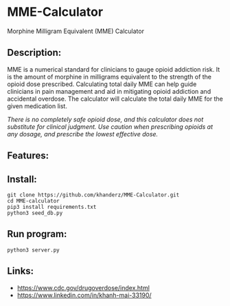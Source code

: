 # MME-Calculator
Morphine Milligram Equivalent (MME) Calculator
## Description:
MME is a numerical standard for clinicians to gauge opioid addiction risk. It is the amount of morphine in milligrams equivalent to the strength of the opioid dose prescribed. Calculating total daily MME can help guide clinicians in pain management and aid in mitigating opioid addiction and accidental overdose. The calculator will calculate the total daily MME for the given medication list. 

*There is no completely safe opioid dose, and this calculator does not substitute for clinical judgment. Use caution when prescribing opioids at any dosage, and prescribe the lowest effective dose.*

## Features:

## Install: 
`git clone https://github.com/khanderz/MME-Calculator.git`  
`cd MME-calculator`  
`pip3 install requirements.txt`  
`python3 seed_db.py`  

## Run program:
`python3 server.py`


## Links:
* https://www.cdc.gov/drugoverdose/index.html
* https://www.linkedin.com/in/khanh-mai-33190/

